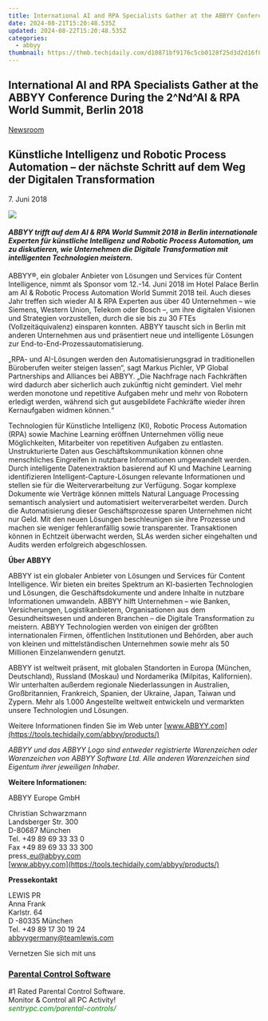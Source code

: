 ```yaml
---
title: International AI and RPA Specialists Gather at the ABBYY Conference During the 2^Nd^AI & RPA World Summit, Berlin 2018
date: 2024-08-21T15:20:48.535Z
updated: 2024-08-22T15:20:48.535Z
categories:
  - abbyy
thumbnail: https://thmb.techidaily.com/d10871bf9176c5cb0128f25d3d2d16f8b628e764cfef6c9d047807d2b22fa28f.jpg
---
```


## International AI and RPA Specialists Gather at the ABBYY Conference During the 2^Nd^AI & RPA World Summit, Berlin 2018

[Newsroom](https://tools.techidaily.com/abbyy/products/)

## Künstliche Intelligenz und Robotic Process Automation – der nächste Schritt auf dem Weg der Digitalen Transformation

7\. Juni 2018

![](https://content.abbyy.com/-/media/project/abbyy/abbyy/branchtemplates/shutterstock_1272462163_1296-x-729.jpg?h=729&iar=0&w=1296)

#### _ABBYY trifft auf dem AI & RPA World Summit 2018 in Berlin internationale Experten für künstliche Intelligenz und Robotic Process Automation, um zu diskutieren, wie Unternehmen die Digitale Transformation mit intelligenten Technologien meistern._

  
ABBYY®, ein globaler Anbieter von Lösungen und Services für Content Intelligence, nimmt als Sponsor vom 12.-14\. Juni 2018 im Hotel Palace Berlin am AI & Robotic Process Automation World Summit 2018 teil. Auch dieses Jahr treffen sich wieder AI & RPA Experten aus über 40 Unternehmen – wie Siemens, Western Union, Telekom oder Bosch –, um ihre digitalen Visionen und Strategien vorzustellen, durch die sie bis zu 30 FTEs (Vollzeitäquivalenz) einsparen konnten. ABBYY tauscht sich in Berlin mit anderen Unternehmen aus und präsentiert neue und intelligente Lösungen zur End-to-End-Prozessautomatisierung.

„RPA- und AI-Lösungen werden den Automatisierungsgrad in traditionellen Büroberufen weiter steigen lassen“, sagt Markus Pichler, VP Global Partnerships and Alliances bei ABBYY. „Die Nachfrage nach Fachkräften wird dadurch aber sicherlich auch zukünftig nicht gemindert. Viel mehr werden monotone und repetitive Aufgaben mehr und mehr von Robotern erledigt werden, während sich gut ausgebildete Fachkräfte wieder ihren Kernaufgaben widmen können.“

Technologien für Künstliche Intelligenz (KI), Robotic Process Automation (RPA) sowie Machine Learning eröffnen Unternehmen völlig neue Möglichkeiten, Mitarbeiter von repetitiven Aufgaben zu entlasten. Unstrukturierte Daten aus Geschäftskommunikation können ohne menschliches Eingreifen in nutzbare Informationen umgewandelt werden. Durch intelligente Datenextraktion basierend auf KI und Machine Learning identifizieren Intelligent-Capture-Lösungen relevante Informationen und stellen sie für die Weiterverarbeitung zur Verfügung. Sogar komplexe Dokumente wie Verträge können mittels Natural Language Processing semantisch analysiert und automatisiert weiterverarbeitet werden. Durch die Automatisierung dieser Geschäftsprozesse sparen Unternehmen nicht nur Geld. Mit den neuen Lösungen beschleunigen sie ihre Prozesse und machen sie weniger fehleranfällig sowie transparenter. Transaktionen können in Echtzeit überwacht werden, SLAs werden sicher eingehalten und Audits werden erfolgreich abgeschlossen.

  
**Über ABBYY**

ABBYY ist ein globaler Anbieter von Lösungen und Services für Content Intelligence. Wir bieten ein breites Spektrum an KI-basierten Technologien und Lösungen, die Geschäftsdokumente und andere Inhalte in nutzbare Informationen umwandeln. ABBYY hilft Unternehmen – wie Banken, Versicherungen, Logistikanbietern, Organisationen aus dem Gesundheitswesen und anderen Branchen – die Digitale Transformation zu meistern. ABBYY Technologien werden von einigen der größten internationalen Firmen, öffentlichen Institutionen und Behörden, aber auch von kleinen und mittelständischen Unternehmen sowie mehr als 50 Millionen Einzelanwendern genutzt.

ABBYY ist weltweit präsent, mit globalen Standorten in Europa (München, Deutschland), Russland (Moskau) und Nordamerika (Milpitas, Kalifornien). Wir unterhalten außerdem regionale Niederlassungen in Australien, Großbritannien, Frankreich, Spanien, der Ukraine, Japan, Taiwan und Zypern. Mehr als 1.000 Angestellte weltweit entwickeln und vermarkten unsere Technologien und Lösungen.

Weitere Informationen finden Sie im Web unter [www.ABBYY.com](https://tools.techidaily.com/abbyy/products/)

_ABBYY und das ABBYY Logo sind entweder registrierte Warenzeichen oder Warenzeichen von ABBYY Software Ltd. Alle anderen Warenzeichen sind Eigentum ihrer jeweiligen Inhaber._

  
**Weitere Informationen:**

ABBYY Europe GmbH

Christian Schwarzmann  
Landsberger Str. 300  
D-80687 München  
Tel. +49 89 69 33 33 0  
Fax +49 89 69 33 33 300  
press\_eu@abbyy.com  
[www.abbyy.com](https://tools.techidaily.com/abbyy/products/)

**Pressekontakt**

LEWIS PR  
Anna Frank  
Karlstr. 64  
D -80335 München  
Tel. +49 89 17 30 19 24  
[abbyygermany@teamlewis.com](https://tools.techidaily.com/abbyy/products/)

Vernetzen Sie sich mit uns

<ins class="adsbygoogle"
     style="display:block"
     data-ad-format="autorelaxed"
     data-ad-client="ca-pub-7571918770474297"
     data-ad-slot="1223367746"></ins>



<ins class="adsbygoogle"
     style="display:block"
     data-ad-client="ca-pub-7571918770474297"
     data-ad-slot="8358498916"
     data-ad-format="auto"
     data-full-width-responsive="true"></ins>

<!-- affiliate ads begin -->
<h3 id="200610"><a href="https://sentrypc.7eer.net/c/5597632/200610/3022">Parental Control Software</a></h3>
<span class="text-ad-content">
	#1 Rated Parental Control Software.<br/>
	Monitor & Control all PC Activity!<br/>
		<cite style="color:green">sentrypc.com/parental-controls/</cite>
	</span><img height="0" width="0" src="https://sentrypc.7eer.net/i/5597632/200610/3022" style="position:absolute;visibility:hidden;" border="0" />
<!-- affiliate ads end -->
